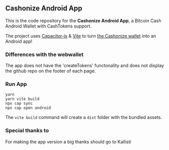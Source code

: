 ## Cashonize Android App

This is the code repository for the <b>Cashonize Android App</b>, a Bitcoin Cash Android Wallet with CashTokens support. <br>

The project uses [Capacitor-js](https://capacitorjs.com/) & [Vite](https://vitejs.dev/) to turn [the Cashonize wallet](https://github.com/cashonize/wallet) into an Android app!

### Differences with the webwallet

The app does not have the 'createTokens' functonality and does not display the github repo on the footer of each page.

### Run App

```
yarn
yarn vite build
npx cap sync
npx cap open android
```

The `vite build` command will create a `dist` folder with the bundled assets.

###  Special thanks to

For making the app version a big thanks should go to Kallisti
